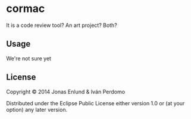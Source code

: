# cormac

It is a code review tool? An art project? Both?

## Usage

We're not sure yet

## License

Copyright © 2014 Jonas Enlund & Iván Perdomo

Distributed under the Eclipse Public License either version 1.0 or (at
your option) any later version.
